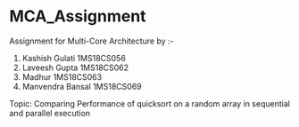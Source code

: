 # MCA_Assignment
Assignment for Multi-Core Architecture by :-
1. Kashish Gulati   1MS18CS056
2. Laveesh Gupta    1MS18CS062
3. Madhur           1MS18CS063
4. Manvendra Bansal 1MS18CS069

Topic: Comparing Performance of quicksort on a random array in sequential and parallel execution
